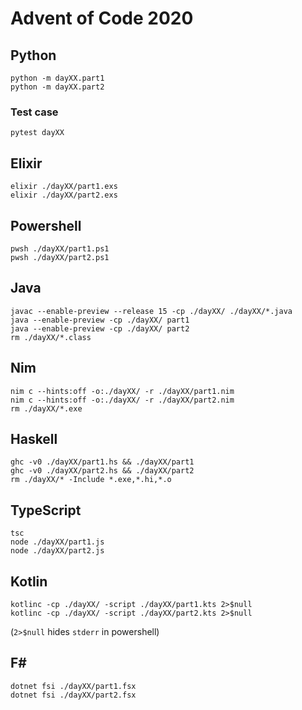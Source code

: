 # Advent of Code 2020

## Python

```console
python -m dayXX.part1
python -m dayXX.part2
```

### Test case
```console
pytest dayXX
```

## Elixir
```console
elixir ./dayXX/part1.exs
elixir ./dayXX/part2.exs
```

## Powershell
```console
pwsh ./dayXX/part1.ps1
pwsh ./dayXX/part2.ps1
```

## Java
```console
javac --enable-preview --release 15 -cp ./dayXX/ ./dayXX/*.java
java --enable-preview -cp ./dayXX/ part1
java --enable-preview -cp ./dayXX/ part2
rm ./dayXX/*.class
```

## Nim
```console
nim c --hints:off -o:./dayXX/ -r ./dayXX/part1.nim
nim c --hints:off -o:./dayXX/ -r ./dayXX/part2.nim
rm ./dayXX/*.exe
```

## Haskell
```console
ghc -v0 ./dayXX/part1.hs && ./dayXX/part1
ghc -v0 ./dayXX/part2.hs && ./dayXX/part2
rm ./dayXX/* -Include *.exe,*.hi,*.o
```

## TypeScript
```console
tsc
node ./dayXX/part1.js
node ./dayXX/part2.js
```

## Kotlin
```console
kotlinc -cp ./dayXX/ -script ./dayXX/part1.kts 2>$null
kotlinc -cp ./dayXX/ -script ./dayXX/part2.kts 2>$null
```
(`2>$null` hides `stderr` in powershell)


## F#
```console
dotnet fsi ./dayXX/part1.fsx
dotnet fsi ./dayXX/part2.fsx
```
